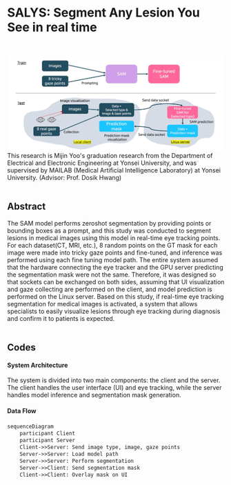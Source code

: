 # SALYS: Segment Any Lesion You See in real time
<br>

![system architecture](./system.jpg)
This research is Mijin Yoo's graduation research from the Department of Electrical and Electronic Engineering at Yonsei University, and was supervised by MAILAB (Medical Artificial Intelligence Laboratory) at Yonsei University.
(Advisor: Prof. Dosik Hwang)
<br>
<br>

## Abstract
The SAM model performs zeroshot segmentation by providing points or bounding boxes as a prompt, and this study was conducted to segment lesions in medical images using this model in real-time eye tracking points. 
For each dataset(CT, MRI, etc.), 8 random points on the GT mask for each image were made into tricky gaze points and fine-tuned, and inference was performed using each fine tuning model path.
The entire system assumed that the hardware connecting the eye tracker and the GPU server predicting the segmentation mask were not the same.
Therefore, it was designed so that sockets can be exchanged on both sides, assuming that UI visualization and gaze collecting are performed on the client, and model prediction is performed on the Linux server.
Based on this study, if real-time eye tracking segmentation for medical images is activated, a system that allows specialists to easily visualize lesions through eye tracking during diagnosis and confirm it to patients is expected.
<br>
<br>

## Codes

#### System Architecture

The system is divided into two main components: the client and the server. The client handles the user interface (UI) and eye tracking, while the server handles model inference and segmentation mask generation.

#### Data Flow

```mermaid
sequenceDiagram
    participant Client
    participant Server
    Client->>Server: Send image type, image, gaze points
    Server->>Server: Load model path
    Server->>Server: Perform segmentation
    Server->>Client: Send segmentation mask
    Client->>Client: Overlay mask on UI
```

<br>

